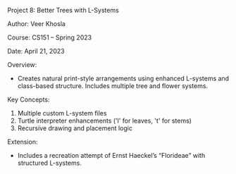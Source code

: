 Project 8: Better Trees with L-Systems

Author: Veer Khosla

Course: CS151 – Spring 2023

Date: April 21, 2023

Overview:
- Creates natural print-style arrangements using enhanced L-systems and class-based structure. Includes multiple tree and flower systems.

Key Concepts:
1. Multiple custom L-system files
2. Turtle interpreter enhancements ('l' for leaves, 't' for stems)
3. Recursive drawing and placement logic

Extension:
- Includes a recreation attempt of Ernst Haeckel’s “Florideae” with structured L-systems.

